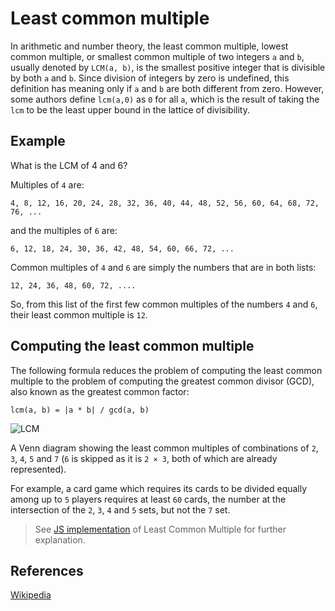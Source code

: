 # Least common multiple

In arithmetic and number theory, the least common multiple, 
lowest common multiple, or smallest common multiple of 
two integers `a` and `b`, usually denoted by `LCM(a, b)`, is 
the smallest positive integer that is divisible by 
both `a` and `b`. Since division of integers by zero is 
undefined, this definition has meaning only if `a` and `b` are 
both different from zero. However, some authors define `lcm(a,0)`
as `0` for all `a`, which is the result of taking the `lcm`
to be the least upper bound in the lattice of divisibility.

## Example

What is the LCM of 4 and 6?

Multiples of `4` are:

```
4, 8, 12, 16, 20, 24, 28, 32, 36, 40, 44, 48, 52, 56, 60, 64, 68, 72, 76, ...
```

and the multiples of `6` are:

```
6, 12, 18, 24, 30, 36, 42, 48, 54, 60, 66, 72, ...
```

Common multiples of `4` and `6` are simply the numbers 
that are in both lists:

```
12, 24, 36, 48, 60, 72, ....
```

So, from this list of the first few common multiples of 
the numbers `4` and `6`, their least common multiple is `12`.

## Computing the least common multiple

The following formula reduces the problem of computing the 
least common multiple to the problem of computing the greatest 
common divisor (GCD), also known as the greatest common factor:

```
lcm(a, b) = |a * b| / gcd(a, b)
```

![LCM](https://upload.wikimedia.org/wikipedia/commons/c/c9/Symmetrical_5-set_Venn_diagram_LCM_2_3_4_5_7.svg)

A Venn diagram showing the least common multiples of 
combinations of `2`, `3`, `4`, `5` and `7` (`6` is skipped as 
it is `2 × 3`, both of which are already represented).

For example, a card game which requires its cards to be 
divided equally among up to `5` players requires at least `60`
cards, the number at the intersection of the `2`, `3`, `4`
and `5` sets, but not the `7` set.

> See [JS implementation](LeastCommonMultiple.js) of Least Common Multiple for further explanation.

## References

[Wikipedia](https://en.wikipedia.org/wiki/Least_common_multiple)